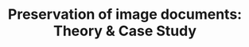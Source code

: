 ---
abstract: null
creators:
- van Horik, René
date: null
document_url: https://services.phaidra.univie.ac.at/api/object/o:294999/download
grand_parent: iPRES
institutions: []
keywords:
- beijing
landing_page_url: https://phaidra.univie.ac.at/o:294999
language: eng
layout: publication
license: CC BY-SA 3.0 AT
notes_url: null
parent: iPRES 2004
publication_type: presentation
size: 633582
slides_url: null
source_name: iPRES
stream_url: null
title: 'Preservation of image documents: Theory & Case Study'
year: 2004
---